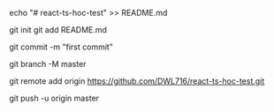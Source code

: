 echo "# react-ts-hoc-test" >> README.md

git init
git add README.md
<!-- 提交暂存区 -->
git commit -m "first commit"
<!-- 创建分支 -->
git branch -M master
<!-- 添加远程仓库地址 -->
git remote add origin https://github.com/DWL716/react-ts-hoc-test.git
<!-- push 到远程仓库 -->
git push -u origin master